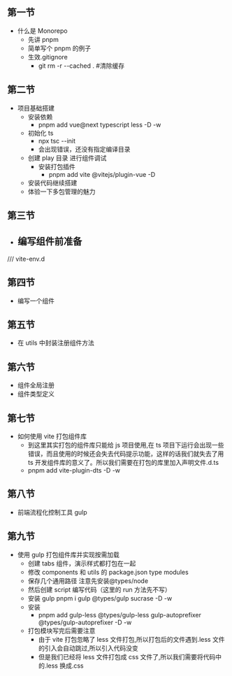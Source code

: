 ## 第一节

- 什么是 Monorepo
  - 先讲 pnpm
  - 简单写个 pnpm 的例子
  - 生效.gitignore
    - git rm -r --cached . #清除缓存

## 第二节

- 项目基础搭建
  - 安装依赖
    - pnpm add vue@next typescript less -D -w
  - 初始化 ts
    - npx tsc --init
    - 会出现错误，还没有指定编译目录
  - 创建 play 目录 进行组件调试
    - 安装打包插件
      - pnpm add vite @vitejs/plugin-vue -D
  - 安装代码继续搭建
  - 体验一下多包管理的魅力

## 第三节

- 编写组件前准备
  -

/// <reference types="vite/client" />
vite-env.d

## 第四节

- 编写一个组件

## 第五节

- 在 utils 中封装注册组件方法

## 第六节

- 组件全局注册
- 组件类型定义

## 第七节

- 如何使用 vite 打包组件库
  - 到这里其实打包的组件库只能给 js 项目使用,在 ts 项目下运行会出现一些错误，而且使用的时候还会失去代码提示功能，这样的话我们就失去了用 ts 开发组件库的意义了。所以我们需要在打包的库里加入声明文件.d.ts
  - pnpm add vite-plugin-dts -D -w

## 第八节

- 前端流程化控制工具 gulp

## 第九节

- 使用 gulp 打包组件库并实现按需加载
  - 创建 tabs 组件，演示样式都打包在一起
  - 修改 components 和 utils 的 package.json type modules
  - 保存几个通用路径 注意先安装@types/node
  - 然后创建 script 编写代码（这里的 run 方法先不写）
  - 安装 gulp pnpm i gulp @types/gulp sucrase -D -w
  - 安装
    - pnpm add gulp-less @types/gulp-less gulp-autoprefixer @types/gulp-autoprefixer -D -w
  - 打包模块写完后需要注意
    - 由于 vite 打包忽略了 less 文件打包,所以打包后的文件遇到.less 文件的引入会自动跳过,所以引入代码没变
    - 但是我们已经将 less 文件打包成 css 文件了,所以我们需要将代码中的.less 换成.css
